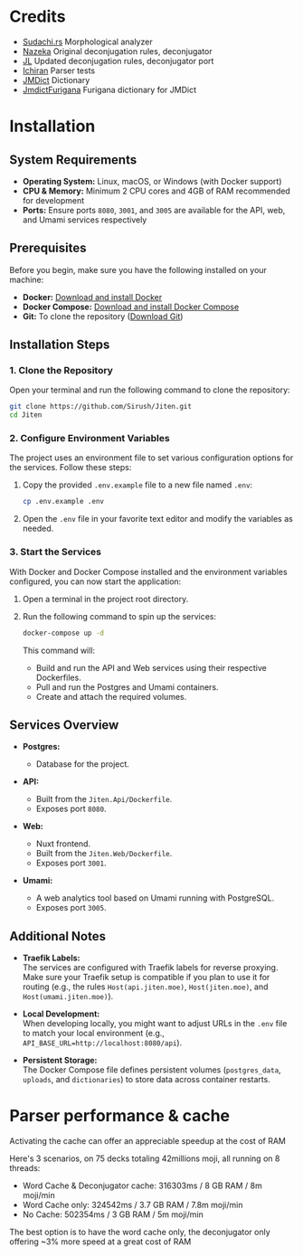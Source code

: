 # Credits
- [Sudachi.rs](https://github.com/WorksApplications/sudachi.rs) Morphological analyzer
- [Nazeka](https://github.com/wareya/nazeka) Original deconjugation rules, deconjugator
- [JL](https://github.com/rampaa/JL/tree/master) Updated deconjugation rules, deconjugator port
- [Ichiran](https://github.com/tshatrov/ichiran) Parser tests
- [JMDict](https://www.edrdg.org/wiki/index.php/JMdict-EDICT_Dictionary_Project) Dictionary
- [JmdictFurigana](https://github.com/Doublevil/JmdictFurigana) Furigana dictionary for JMDict

# Installation

## System Requirements

- **Operating System:** Linux, macOS, or Windows (with Docker support)
- **CPU & Memory:** Minimum 2 CPU cores and 4GB of RAM recommended for development
- **Ports:** Ensure ports `8080`, `3001`, and `3005` are available for the API, web, and Umami services respectively

## Prerequisites

Before you begin, make sure you have the following installed on your machine:

- **Docker:** [Download and install Docker](https://docs.docker.com/get-docker/)
- **Docker Compose:** [Download and install Docker Compose](https://docs.docker.com/compose/install/)
- **Git:** To clone the repository ([Download Git](https://git-scm.com/downloads))

## Installation Steps

### 1. Clone the Repository

Open your terminal and run the following command to clone the repository:

```bash
git clone https://github.com/Sirush/Jiten.git
cd Jiten
```

### 2. Configure Environment Variables

The project uses an environment file to set various configuration options for the services. Follow these steps:

1. Copy the provided `.env.example` file to a new file named `.env`:

   ```bash
   cp .env.example .env
   ```

2. Open the `.env` file in your favorite text editor and modify the variables as needed.

### 3. Start the Services

With Docker and Docker Compose installed and the environment variables configured, you can now start the application:

1. Open a terminal in the project root directory.
2. Run the following command to spin up the services:

   ```bash
   docker-compose up -d
   ```

   This command will:
   - Build and run the API and Web services using their respective Dockerfiles.
   - Pull and run the Postgres and Umami containers.
   - Create and attach the required volumes.

## Services Overview

- **Postgres:**
  - Database for the project.

- **API:**
  - Built from the `Jiten.Api/Dockerfile`.
  - Exposes port `8080`.

- **Web:**
  - Nuxt frontend.
  - Built from the `Jiten.Web/Dockerfile`.
  - Exposes port `3001`.

- **Umami:**
  - A web analytics tool based on Umami running with PostgreSQL.
  - Exposes port `3005`.

## Additional Notes

- **Traefik Labels:**  
  The services are configured with Traefik labels for reverse proxying. Make sure your Traefik setup is compatible if you plan to use it for routing (e.g., the rules `Host(api.jiten.moe)`, `Host(jiten.moe)`, and `Host(umami.jiten.moe)`).

- **Local Development:**  
  When developing locally, you might want to adjust URLs in the `.env` file to match your local environment (e.g., `API_BASE_URL=http://localhost:8080/api`).

- **Persistent Storage:**  
  The Docker Compose file defines persistent volumes (`postgres_data`, `uploads`, and `dictionaries`) to store data across container restarts.

# Parser performance & cache
Activating the cache can offer an appreciable speedup at the cost of RAM

Here's 3 scenarios, on 75 decks totaling 42millions moji, all running on 8 threads:

- Word Cache & Deconjugator cache: 316303ms / 8 GB RAM / 8m moji/min
- Word Cache only: 324542ms / 3.7 GB RAM / 7.8m moji/min
- No Cache: 502354ms / 3 GB RAM / 5m moji/min

The best option is to have the word cache only, the deconjugator only offering ~3% more speed at a great cost of RAM
